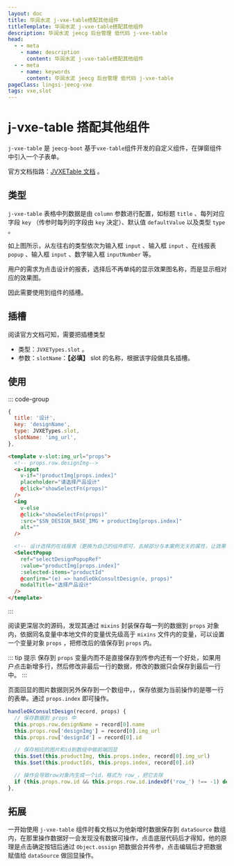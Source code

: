 ```yaml
---
layout: doc
title: 华润水泥 j-vxe-table搭配其他组件
titleTemplate: 华润水泥 j-vxe-table搭配其他组件
description: 华润水泥 jeecg 后台管理 低代码 j-vxe-table
head:
  - - meta
    - name: description
      content: 华润水泥 j-vxe-table搭配其他组件
  - - meta
    - name: keywords
      content: 华润水泥 jeecg 后台管理 低代码 j-vxe-table
pageClass: lingsi-jeecg-vxe
tags: vxe,slot
---
```


# j-vxe-table 搭配其他组件

`j-vxe-table` 是 `jeecg-boot` 基于`vxe-table`组件开发的自定义组件，在弹窗组件中引入一个子表单。

官方文档指路：[JVXETable 文档](https://doc.jeecg.com/2043991) 。

## 类型

`j-vxe-table` 表格中列数据是由 `column` 参数进行配置，如标题 `title` 、每列对应字段 `key` （传参时每列的字段由 `key` 决定）、默认值 `defaultValue` 以及类型 `type` 。

如上图所示，从左往右的类型依次为输入框 `input` 、输入框 `input` 、在线报表 `popup` 、输入框 `input` 、数字输入框 `inputNumber` 等。

用户的需求为点击设计的报表，选择后不再单纯的显示效果图名称，而是显示相对应的效果图。

因此需要使用到组件的插槽。

## 插槽

阅读官方文档可知，需要把插槽类型

- 类型：`JVXETypes.slot` 。
- 参数：`slotName`：**【必填】** slot 的名称，根据该字段做具名插槽。

## 使用

::: code-group

```js [设置插槽以及名称]
{
  title: '设计',
  key: 'designName',
  type: JVXETypes.slot,
  slotName: 'img_url',
},
```

```html [使用插槽动态判断当前是显示效果图还是输入框]
<template v-slot:img_url="props">
  <!-- props.row.designImg-->
  <a-input
    v-if="!productImg[props.index]"
    placeholder="请选择产品设计"
    @click="showSelectFn(props)"
  />
  <img
    v-else
    @click="showSelectFn(props)"
    :src="$SN_DESIGN_BASE_IMG + productImg[props.index]"
    alt=""
  />

  <!-- 设计选择的在线报表（更换为自己的组件即可，去掉部分与本案例无关的属性，让效果看起来更直观） -->
  <SelectPopup
    ref="selectDesignPopupRef"
    :value="productImg[props.index]"
    :selected-items="productId"
    @confirm="(e) => handleOkConsultDesign(e, props)"
    modalTitle="选择产品设计"
  />
</template>
```

:::

阅读更深层次的源码，发现其通过 `mixins` 封装保存每一列的数据到 `props` 对象内，依据同名变量中本地文件的变量优先级高于 `mixins` 文件内的变量，可以设置一个变量对象 `props` ，把修改后的值保存到 `props` 内。

::: tip 提示
保存到 `props` 变量内而不是直接保存到传参内还有一个好处，如果用户点击新增多行，然后修改非最后一行的数据，修改的数据只会保存到最后一行中。
:::

页面回显的图片数据则另外保存到一个数组中，，保存依据为当前操作的是哪一行的表单。通过 `props.index` 即可操作。

```js
handleOkConsultDesign(record, props) {
  // 保存数据到 props 中
  this.props.row.designName = record[0].name
  this.props.row['designImg'] = record[0].img_url
  this.props.row['designId'] = record[0].id

  // 保存相应的图片和id到数组中做前端回显
  this.$set(this.productImg, this.props.index, record[0].img_url)
  this.$set(this.productIds, this.props.index, record[0].id)

  // 操作会导致row对象内生成一个id，格式为 row_，把它去除
  if (this.props.row.id && this.props.row.id.indexOf('row_') !== -1) delete this.props.row.id
},
```

## 拓展

一开始使用 `j-vxe-table` 组件时看文档以为他新增时数据保存到 `dataSource` 数组内，在那里操作数据好一会发现没有数据可操作，点击底层代码后才得知，他的原理是点击确定按钮后通过 `Object.ossign` 把数据合并传参，点击编辑后才把数据赋值给 `dataSource` 做回显操作。
